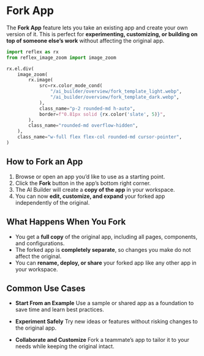 # Fork App

The **Fork App** feature lets you take an existing app and create your own version of it. This is perfect for **experimenting, customizing, or building on top of someone else’s work** without affecting the original app.

```python exec
import reflex as rx
from reflex_image_zoom import image_zoom
```

```python eval
rx.el.div(
    image_zoom(
        rx.image(
            src=rx.color_mode_cond(
                "/ai_builder/overview/fork_template_light.webp",
                "/ai_builder/overview/fork_template_dark.webp",
            ),
            class_name="p-2 rounded-md h-auto",
            border=f"0.81px solid {rx.color('slate', 5)}",
        ),
        class_name="rounded-md overflow-hidden",
    ),
    class_name="w-full flex flex-col rounded-md cursor-pointer",
)
```


## How to Fork an App

1. Browse or open an app you’d like to use as a starting point.
2. Click the **Fork** button in the app’s bottom right corner.
3. The AI Builder will create a **copy of the app** in your workspace.
4. You can now **edit, customize, and expand** your forked app independently of the original.

## What Happens When You Fork

- You get a **full copy** of the original app, including all pages, components, and configurations.
- The forked app is **completely separate**, so changes you make do not affect the original.
- You can **rename, deploy, or share** your forked app like any other app in your workspace.

## Common Use Cases

- **Start From an Example**
  Use a sample or shared app as a foundation to save time and learn best practices.

- **Experiment Safely**
  Try new ideas or features without risking changes to the original app.

- **Collaborate and Customize**
  Fork a teammate’s app to tailor it to your needs while keeping the original intact.
